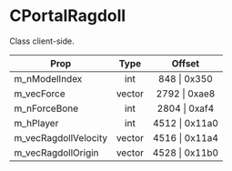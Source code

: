 # CPortalRagdoll

Class client-side.

|Prop|Type|Offset|
|---|:-:|:-:|
|m_nModelIndex|int|848 \| 0x350|
|m_vecForce|vector|2792 \| 0xae8|
|m_nForceBone|int|2804 \| 0xaf4|
|m_hPlayer|int|4512 \| 0x11a0|
|m_vecRagdollVelocity|vector|4516 \| 0x11a4|
|m_vecRagdollOrigin|vector|4528 \| 0x11b0|
